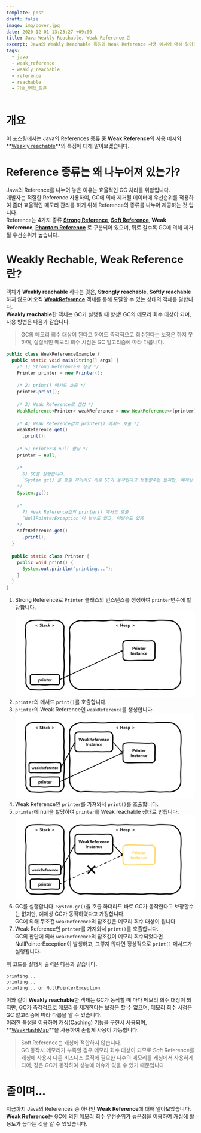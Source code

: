 ```yaml
---
template: post
draft: false
image: img/cover.jpg
date: 2020-12-01 13:25:27 +09:00
title: Java Weakly Reachable, Weak Reference 란
excerpt: Java의 Weakly Reachable 특징과 Weak Reference 사용 예시에 대해 알아봅니다.
tags:
  - java
  - weak_reference
  - weakly_reachable
  - reference
  - reachable
  - 기술_면접_질문
---
```


# 개요
이 포스팅에서는 Java의 References 종류 중 **Weak Reference**의 사용 예시와 **[Weakly reachable](https://docs.oracle.com/javase/7/docs/api/java/lang/ref/package-summary.html)**의 특징에 대해 알아보겠습니다.   

# Reference 종류는 왜 나누어져 있는가?
Java의 Reference를 나누어 놓은 이유는 효율적인 GC 처리를 위함입니다.  
개발자는 적절한 Reference 사용하여, GC에 의해 제거될 데이터에 우선순위를 적용하여 좀더 효율적인 메모리 관리를 하기 위해 Reference의 종류를 나누어 제공하는 것 입니다.  
Reference는 4가지 종류 **[Strong Reference](/development/back-end/java/strong-reference-in-java)**,
**[Soft Reference](/development/back-end/java/soft-reference-in-java)**, **Weak Reference**,
**[Phantom Reference](/development/back-end/java/phantom-reference-in-java)** 로 구분되어 있으며, 뒤로 갈수록 GC에 의해
제거될 우선순위가 높습니다.

# Weakly Rechable, Weak Reference 란?
객체가 **Weakly reachable** 하다는 것은, **Strongly reachable**, **Softly reachable** 하지 않으며 오직
**[WeakReference](https://docs.oracle.com/javase/8/docs/api/java/lang/ref/WeakReference.html)** 객체를 통해
도달할 수 있는 상태의 객체를 말합니다.  
**Weakly reachable**한 객체는 GC가 실행될 때 항상! GC의 메모리 회수 대상이 되며, 사용 방법은 다음과 같습니다.

> GC의 메모리 회수 대상이 된다고 하여도 즉각적으로 회수된다는 보장은 하지 못하며,
> 실질적인 메모리 회수 시점은 GC 알고리즘에 따라 다릅니다.

```java
public class WeakReferenceExample {
  public static void main(String[] args) {
    /* 1) Strong Reference로 생성 */
    Printer printer = new Printer();

    /* 2) print() 메서드 호출 */
    printer.print();

    /* 3) Weak Reference로 생성 */
    WeakReference<Printer> weakReference = new WeakReference<>(printer);

    /* 4) Weak Reference값의 printer() 메서드 호출 */
    weakReference.get()
      .print();

    /* 5) printer에 null 할당 */
    printer = null;

    /*
      6) GC를 실행합니다.
      `System.gc()`을 호출 하더라도 바로 GC가 동작한다고 보장할수는 없지만, 예제상 GC가 동작하였다고 가정함
    */
    System.gc();

    /*
      7) Weak Reference값의 printer() 메서드 호출
      `NullPointerException`이 날수도 있고, 아닐수도 있음
    */
    softReference.get()
      .print();
  }

  public static class Printer {
    public void print() {
      System.out.println("printing...");
    }
  }
}
```

1. Strong Reference로 `Printer` 클래스의 인스턴스를 생성하여 `printer`변수에 할당합니다.
   ![Strongly reachable printer](img/strongly-reachable-printer.png)
2. `printer`의 메서드 `print()`를 호출합니다.
3. `printer`의 Weak Reference인 `weakReference`를 생성합니다.
   ![Weak reference printer](img/weak-reference-printer.png)
4. Weak Reference인 `printer`를 가져와서 `print()`를 호출합니다.
5. `printer`에 null을 할당하여 `printer`를 Weak reachable 상태로 만듭니다.
   ![Weakly reachable printer](img/weakly-reachable-printer.png)
6. GC를 실행합니다. `System.gc()`을 호출 하더라도 바로 GC가 동작한다고 보장할수는 없지만, 예제상 GC가 동작하였다고 가정합니다.  
   GC에 의해 무조건 `weakReference`의 참조값은 메모리 회수 대상이 됩니다.
7. Weak Reference인 `printer`를 가져와서 `print()`를 호출합니다.  
   GC의 판단에 의해 `weakReference`의 참조값이 메모리 회수되었다면 NullPointerException이 발생하고,
   그렇지 않다면 정상적으로 `print()` 메서드가 실행됩니다.

위 코드를 실행시 출력은 다음과 같습니다.

```text
printing...
printing...
printing... or NullPointerException
```

이와 같이 **Weakly reachable**한 객체는 GC가 동작할 때 마다 메모리 회수 대상이 되지만, GC가 즉각적으로 메모리를 제거한다는 보장은
할 수 없으며, 메모리 회수 시점은 GC 알고리즘에 따라 다름을 알 수 있습니다.  
이러한 특성을 이용하여 캐싱(Caching) 기능을 구현시 사용되며,
**[WeakHashMap](https://docs.oracle.com/en/java/javase/11/docs/api/java.base/java/util/WeakHashMap.html)**을 사용하여
손쉽게 사용이 가능합니다.

> Soft Reference는 캐싱에 적합하지 않습니다.  
> GC 동작시 메모리가 부족할 경우 메모리 회수 대상이 되므로 Soft Reference를 캐싱에 사용시 다른 비즈니스 로직에 필요한
> 다수의 메모리를 캐싱에서 사용하게되어, 잦은 GC가 동작하여 성능에 이슈가 있을 수 있기 때문입니다.

# 줄이며...
지금까지 Java의 References 중 하나인 **Weak Reference**에 대해 알아보았습니다.  
**Weak Reference**는 GC에 의한 메모리 회수 우선순위가 높은점을 이용하여 캐싱에 활용도가 높다는 것을 알 수 있었습니다.
